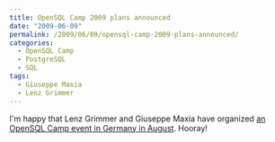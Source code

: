 ```yaml
---
title: OpenSQL Camp 2009 plans announced
date: "2009-06-09"
permalink: /2009/06/09/opensql-camp-2009-plans-announced/
categories:
  - OpenSQL Camp
  - PostgreSQL
  - SQL
tags:
  - Giuseppe Maxia
  - Lenz Grimmer
---
```

I'm happy that Lenz Grimmer and Giuseppe Maxia have organized [an OpenSQL Camp event in Germany in August][1]. Hooray!

 [1]: http://opensqlcamp.org/Events/2009/
